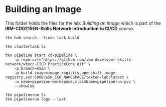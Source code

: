 # Building an Image

This folder holds the files for the lab: _Building an Image_ which is part of the **IBM-CD0215EN-Skills Network Introduction to CI/CD** course.

```shell
tkn hub search --kinds task build
```

```shell
tkn clustertask ls
```

```shell
tkn pipeline start cd-pipeline \
    -p repo-url="https://github.com/ibm-developer-skills-network/wtecc-CICD_PracticeCode.git" \
    -p branch=main \
    -p build-image=image-registry.openshift-image-registry.svc:5000/$SN_ICR_NAMESPACE/tekton-lab:latest \
    -w name=pipeline-workspace,claimName=pipelinerun-pvc \
    --showlog
```

```shell
tkn pipelinerun ls
tkn pipelinerun logs --last
```